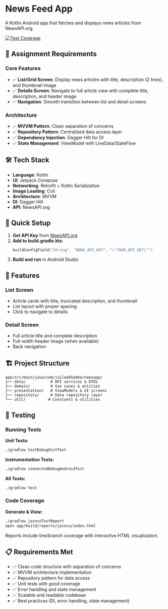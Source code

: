 # News Feed App

A Kotlin Android app that fetches and displays news articles from NewsAPI.org.

[![Test Coverage](https://img.shields.io/badge/coverage-28%25-blue.svg)](app/build/reports/jacoco/index.html)

## 🎯 Assignment Requirements

### Core Features
- ✅ **List/Grid Screen**: Display news articles with title, description (2 lines), and thumbnail image
- ✅ **Details Screen**: Navigate to full article view with complete title, description, and header image
- ✅ **Navigation**: Smooth transition between list and detail screens

### Architecture
- ✅ **MVVM Pattern**: Clean separation of concerns
- ✅ **Repository Pattern**: Centralized data access layer
- ✅ **Dependency Injection**: Dagger Hilt for DI
- ✅ **State Management**: ViewModel with LiveData/StateFlow

## 🛠️ Tech Stack

- **Language**: Kotlin
- **UI**: Jetpack Compose
- **Networking**: Retrofit + Kotlin Serialization
- **Image Loading**: Coil
- **Architecture**: MVVM
- **DI**: Dagger Hilt
- **API**: NewsAPI.org

## 🚀 Quick Setup

1. **Get API Key** from [NewsAPI.org](https://newsapi.org/)
2. **Add to build.gradle.kts**:
   ```kotlin
   buildConfigField("String", "NEWS_API_KEY", "\"YOUR_API_KEY\"")
   ```
3. **Build and run** in Android Studio

## 📱 Features

### List Screen
- Article cards with title, truncated description, and thumbnail
- List layout with proper spacing
- Click to navigate to details

### Detail Screen
- Full article title and complete description
- Full-width header image (when available)
- Back navigation

## 🏗️ Project Structure

```
app/src/main/java/com/juileebhombe/newsapp/
├── data/           # API services & DTOs
├── domain/         # Use cases & entities
├── presentation/   # ViewModels & UI screens
├── repository/     # Data repository layer
└── util/          # Constants & utilities
```

## 🧪 Testing

### Running Tests

**Unit Tests:**
```bash
./gradlew testDebugUnitTest
```

**Instrumentation Tests:**
```bash
./gradlew connectedDebugAndroidTest
```

**All Tests:**
```bash
./gradlew test
```

### Code Coverage

**Generate & View:**
```bash
./gradlew jacocoTestReport
open app/build/reports/jacoco/index.html
```

Reports include line/branch coverage with interactive HTML visualization.

## 📋 Requirements Met

- ✅ Clean code structure with separation of concerns
- ✅ MVVM architecture implementation
- ✅ Repository pattern for data access
- ✅ Unit tests with good coverage
- ✅ Error handling and state management
- ✅ Scalable and readable codebase
- ✅ Best practices (DI, error handling, state management)

